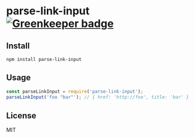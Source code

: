 # parse-link-input [![Greenkeeper badge](https://badges.greenkeeper.io/nescalante/parse-link-input.svg)](https://greenkeeper.io/)

## Install

```shell
npm install parse-link-input
```

## Usage

```js
const parseLinkInput = require('parse-link-input');
parseLinkInput('foo "bar"'); // { href: 'http://foo', title: 'bar' }
```

## License

MIT
